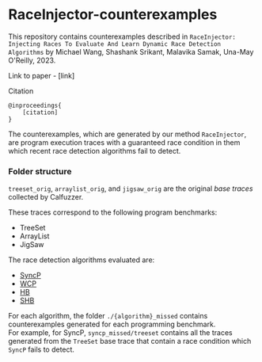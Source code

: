 # RaceInjector-counterexamples

This repository contains counterexamples described in `RaceInjector: Injecting Races To Evaluate And Learn Dynamic Race Detection Algorithms` by Michael Wang, Shashank Srikant, Malavika Samak, Una-May O'Reilly, 2023.

Link to paper - [link]

Citation
```
@inproceedings{
	[citation]
}
```

The counterexamples, which are generated by our method `RaceInjector`, are program execution traces with a guaranteed race condition in them which recent race detection algorithms fail to detect.

### Folder structure

`treeset_orig`, `arraylist_orig`, and `jigsaw_orig` are the original _base traces_ collected by Calfuzzer.

These traces correspond to the following program benchmarks:
- TreeSet 
- ArrayList
- JigSaw 

The race detection algorithms evaluated are:
- [SyncP](https://dl.acm.org/doi/10.1145/3434317)
- [WCP](https://arxiv.org/pdf/1704.02432.pdf)
- [HB](https://lamport.azurewebsites.net/pubs/time-clocks.pdf)
- [SHB](https://dl.acm.org/doi/abs/10.1145/3276515)

For each algorithm, the folder `./{algorithm}_missed` contains counterexamples generated for each programming benchmark.  
For example, for SyncP, `syncp_missed/treeset` contains all the traces generated from the `TreeSet` base trace that contain a race condition which `SyncP` fails to detect.
